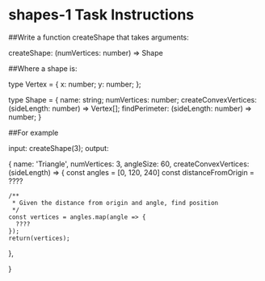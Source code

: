 # shapes-1 Task Instructions

##Write a function createShape that takes arguments:

createShape: (numVertices: number) => Shape

##Where a shape is:

type Vertex = {
  x: number;
  y: number;
};

type Shape = {
  name: string;
  numVertices: number;
  createConvexVertices: (sideLength: number) => Vertex[];
  findPerimeter: (sideLength: number) => number;
}

##For example

input: createShape(3); output:

{
  name: 'Triangle',
  numVertices: 3,
  angleSize: 60,
  createConvexVertices: (sideLength) => {
    const angles = [0, 120, 240]
    const distanceFromOrigin = ????

    /**
     * Given the distance from origin and angle, find position
     */
    const vertices = angles.map(angle => {
      ????
    });
    return(vertices);
  },
  

}
